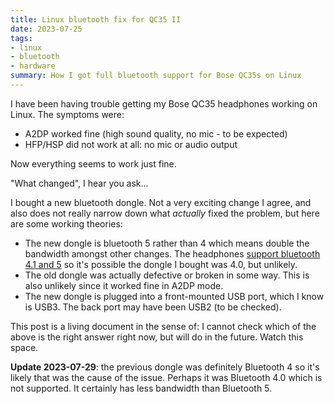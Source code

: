 ```yaml
---
title: Linux bluetooth fix for QC35 II
date: 2023-07-25
tags:
- linux
- bluetooth
- hardware
summary: How I got full bluetooth support for Bose QC35s on Linux
---
```


I have been having trouble getting my Bose QC35 headphones working on Linux. The symptoms were:
* A2DP worked fine (high sound quality, no mic - to be expected)
* HFP/HSP did not work at all: no mic or audio output

Now everything seems to work just fine.

"What changed", I hear you ask...

I bought a new bluetooth dongle. Not a very exciting change I agree, and also does not really narrow down what _actually_ fixed the problem, but here are some working theories:
* The new dongle is bluetooth 5 rather than 4 which means double the bandwidth amongst other changes. The headphones [support bluetooth 4.1 and 5](https://www.soundguys.com/how-to-fix-problems-bose-quietcomfort-35-ii-36217/) so it's possible the dongle I bought was 4.0, but unlikely.
* The old dongle was actually defective or broken in some way. This is also unlikely since it worked fine in A2DP mode.
* The new dongle is plugged into a front-mounted USB port, which I know is USB3. The back port may have been USB2 (to be checked).

This post is a living document in the sense of: I cannot check which of the above is the right answer right now, but will do in the future. Watch this space.

**Update 2023-07-29**: the previous dongle was definitely Bluetooth 4 so it's likely that was the cause of the issue. Perhaps it was Bluetooth 4.0 which is not supported. It certainly has less bandwidth than Bluetooth 5.
